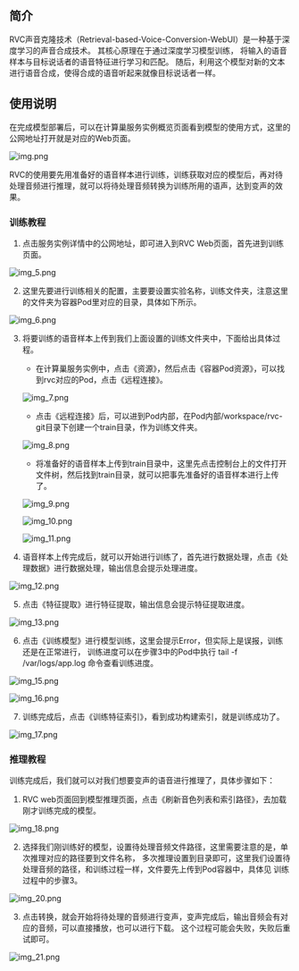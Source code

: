 ## 简介
RVC声音克隆技术（Retrieval-based-Voice-Conversion-WebUI）是一种基于深度学习的声音合成技术。 其核心原理在于通过深度学习模型训练，
将输入的语音样本与目标说话者的语音特征进行学习和匹配。 随后，利用这个模型对新的文本进行语音合成，使得合成的语音听起来就像目标说话者一样。

## 使用说明
在完成模型部署后，可以在计算巢服务实例概览页面看到模型的使用方式，这里的公网地址打开就是对应的Web页面。

![img.png](img.png)

RVC的使用要先用准备好的语音样本进行训练，训练获取对应的模型后，再对待处理音频进行推理，就可以将待处理音频转换为训练所用的语声，达到变声的效果。

### 训练教程
1. 点击服务实例详情中的公网地址，即可进入到RVC Web页面，首先进到训练页面。

![img_5.png](img_5.png)

2. 这里先要进行训练相关的配置，主要要设置实验名称，训练文件夹，注意这里的文件夹为容器Pod里对应的目录，具体如下所示。

![img_6.png](img_6.png)

3. 将要训练的语音样本上传到我们上面设置的训练文件夹中，下面给出具体过程。
    - 在计算巢服务实例中，点击《资源》，然后点击《容器Pod资源》，可以找到rvc对应的Pod，点击《远程连接》。

   ![img_7.png](img_7.png)

    - 点击《远程连接》后，可以进到Pod内部，在Pod内部/workspace/rvc-git目录下创建一个train目录，作为训练文件夹。

   ![img_8.png](img_8.png)

    - 将准备好的语音样本上传到train目录中，这里先点击控制台上的文件打开文件树，然后找到train目录，就可以把事先准备好的语音样本进行上传了。

   ![img_9.png](img_9.png)

   ![img_10.png](img_10.png)

   ![img_11.png](img_11.png)
4. 语音样本上传完成后，就可以开始进行训练了，首先进行数据处理，点击《处理数据》进行数据处理，输出信息会提示处理进度。

![img_12.png](img_12.png)

5. 点击《特征提取》进行特征提取，输出信息会提示特征提取进度。

![img_13.png](img_13.png)

6. 点击《训练模型》进行模型训练，这里会提示Error，但实际上是误报，训练还是在正常进行，
   训练进度可以在步骤3中的Pod中执行 tail -f /var/logs/app.log 命令查看训练进度。

![img_15.png](img_15.png)

![img_16.png](img_16.png)

7. 训练完成后，点击《训练特征索引》，看到成功构建索引，就是训练成功了。

![img_17.png](img_17.png)

### 推理教程
训练完成后，我们就可以对我们想要变声的语音进行推理了，具体步骤如下：
1. RVC web页面回到模型推理页面，点击《刷新音色列表和索引路径》，去加载刚才训练完成的模型。

![img_18.png](img_18.png)

2. 选择我们刚训练好的模型，设置待处理音频文件路径，这里需要注意的是，单次推理对应的路径要到文件名称，
   多次推理设置到目录即可，这里我们设置待处理音频的路径，和训练过程一样，文件要先上传到Pod容器中，具体见
   训练过程中的步骤3。

![img_20.png](img_20.png)

3. 点击转换，就会开始将待处理的音频进行变声，变声完成后，输出音频会有对应的音频，可以直接播放，也可以进行下载。
   这个过程可能会失败，失败后重试即可。

![img_21.png](img_21.png)
